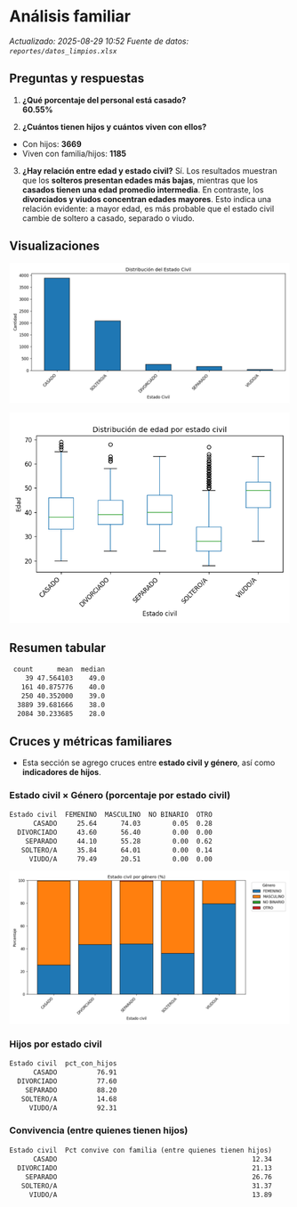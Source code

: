 # Análisis familiar
_Actualizado: 2025-08-29 10:52_
_Fuente de datos: `reportes/datos_limpios.xlsx`_

## Preguntas y respuestas
1. **¿Qué porcentaje del personal está casado?**  
**60.55%**

2. **¿Cuántos tienen hijos y cuántos viven con ellos?**
- Con hijos: **3669**
- Viven con familia/hijos: **1185**

3. **¿Hay relación entre edad y estado civil?**
Sí. Los resultados muestran que los **solteros presentan edades más bajas**, mientras que los **casados tienen una edad promedio intermedia**. En contraste, los **divorciados y viudos concentran edades mayores**. Esto indica una relación evidente: a mayor edad, es más probable que el estado civil cambie de soltero a casado, separado o viudo.

## Visualizaciones
![Estado civil](figs/familiar_estado_civil.png)


![Boxplot edad por estado civil](figs/familiar_box_edad_por_estado_civil.png)

## Resumen tabular
```
 count      mean  median
    39 47.564103    49.0
   161 40.875776    40.0
   250 40.352000    39.0
  3889 39.681666    38.0
  2084 30.233685    28.0
```

## Cruces y métricas familiares
- Esta sección se agrego cruces entre **estado civil y género**, así como **indicadores de hijos**.

### Estado civil × Género (porcentaje por estado civil)
```
Estado civil  FEMENINO  MASCULINO  NO BINARIO  OTRO
      CASADO     25.64      74.03        0.05  0.28
  DIVORCIADO     43.60      56.40        0.00  0.00
    SEPARADO     44.10      55.28        0.00  0.62
   SOLTERO/A     35.84      64.01        0.00  0.14
     VIUDO/A     79.49      20.51        0.00  0.00
```


![Estado civil por género (%)](figs/familiar_estado_civil_por_genero_pct.png)

### Hijos por estado civil
```
Estado civil  pct_con_hijos
      CASADO          76.91
  DIVORCIADO          77.60
    SEPARADO          88.20
   SOLTERO/A          14.68
     VIUDO/A          92.31
```


### Convivencia (entre quienes tienen hijos)
```
Estado civil  Pct convive con familia (entre quienes tienen hijos)
      CASADO                                                 12.34
  DIVORCIADO                                                 21.13
    SEPARADO                                                 26.76
   SOLTERO/A                                                 31.37
     VIUDO/A                                                 13.89
```
